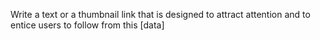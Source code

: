  Write a text or a thumbnail link that is designed to attract attention and to entice users to follow from this [data]